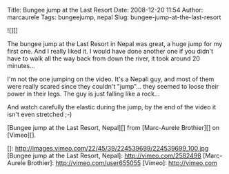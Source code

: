 Title: Bungee jump at the Last Resort
Date: 2008-12-20 11:54
Author: marcaurele
Tags: bungeejump, nepal
Slug: bungee-jump-at-the-last-resort

<div class="left-insert">
![][]

</div>

The bungee jump at the Last Resort in Nepal was great, a huge jump for
my first one. And I really liked it. I would have done another one if
you didn't have to walk all the way back from down the river, it took
around 20 minutes...

<!--break--><!--break-->

I'm not the one jumping on the video. It's a Nepali guy, and most of
them were really scared since they couldn't "jump"... they seemed to
loose their power in their legs. The guy is just falling like a rock...

And watch carefully the elastic during the jump, by the end of the video
it isn't even stretched ;-)

<div class="video">

[Bungee jump at the Last Resort, Nepal][] from [Marc-Aurele Brothier][]
on [Vimeo][].

</div>

  []: http://images.vimeo.com/22/45/39/224539699/224539699_100.jpg
  [Bungee jump at the Last Resort, Nepal]: http://vimeo.com/2582498
  [Marc-Aurele Brothier]: http://vimeo.com/user655055
  [Vimeo]: http://vimeo.com
